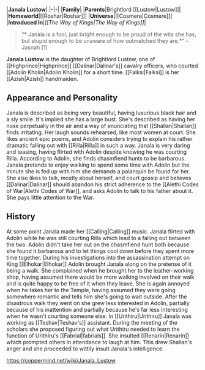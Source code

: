 |**Janala Lustow**|
|-|-|
|**Family**|
|**Parents**|Brightlord [[Lustow\|Lustow]]|
|**Homeworld**|[[Roshar\|Roshar]]|
|**Universe**|[[Cosmere\|Cosmere]]|
|**Introduced In**|*[[The Way of Kings\|The Way of Kings]]*|

>“* Janala is a fool, just bright enough to be proud of the wits she has, but stupid enough to be unaware of how outmatched they are.*”
\- Jasnah [1]


**Janala Lustow** is the daughter of Brightlord Lustow, one of [[Highprince\|Highprince]] [[Dalinar\|Dalinar's]] cavalry officers, who courted [[Adolin Kholin\|Adolin Kholin]] for a short time. [[Falksi\|Falksi]] is her [[Azish\|Azish]] handmaiden.

## Appearance and Personality
Janala is described as being very beautiful, having luxurious black hair and a sly smile. It's implied she has a large bust. She's described as having her nose perpetually in the air and a way of enunciating that [[Shallan\|Shallan]] finds irritating. Her laugh sounds rehearsed, like most women at court.
She likes ancient epic poems, and Adolin considers trying to explain his rather dramatic falling out with [[Rilla\|Rilla]] in such a way. Janala is very daring and teasing, having flirted with Adolin despite knowing he was courting Rilla. According to Adolin, she finds chasmfiend hunts to be barbarous. Janala pretends to enjoy walking to spend some time with Adolin but the minute she is fed up with him she demands a palanquin be found for her. She also likes to talk, mostly about herself, and court gossip and believes [[Dalinar\|Dalinar]] should abandon his strict adherence to the [[Alethi Codes of War\|Alethi Codes of War]], and asks Adolin to talk to his father about it. She pays little attention to the War.

## History
At some point Janala made her [[Calling\|Calling]] music.
Janala flirted with Adolin while he was still courting Rilla which lead to a falling out between the two. Adolin didn't take her out on the chasmfiend hunt both because she found it barbarous and to let things cool down before they spent more time together.
During his investigations into the assassination attempt on King [[Elhokar\|Elhokar]] Adolin brought Janala along on the pretense of it being a walk. She complained when he brought her to the leather-working shop, having assumed there would be more walking involved on their walk and is quite happy to be free of it when they leave. She is again annoyed when he takes her to the Temple, having assumed they were going somewhere romantic and tells him she's going to wait outside.
After the disastrous walk they went on she grew less interested in Adolin, partially because of his inattention and partially because he's far less interesting when he wasn't courting someone else.
In [[Urithiru\|Urithiru]] Janala was working as [[Teshav\|Teshav's]] assistant. During the meeting of the scholars she proposed figuring out what Urithiru needed to learn the function of Urithiru's [[Fabrial\|fabrials]]. She insulted [[Renarin\|Renarin]] which prompted others in attendance to laugh at him. This drew Shallan's anger and she proceeded to wittily insult Janala's intelligence.



https://coppermind.net/wiki/Janala_Lustow